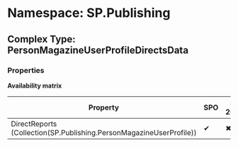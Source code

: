 # Namespace: SP.Publishing

## Complex Type: PersonMagazineUserProfileDirectsData

### Properties

**Availability matrix**

Property | SPO | SP 2019 | SP 2016 | SP 2013
----------|-----|---------|---------|--------
DirectReports (Collection(SP.Publishing.PersonMagazineUserProfile)) | ✔ | ✖ | ✖ | ✖
